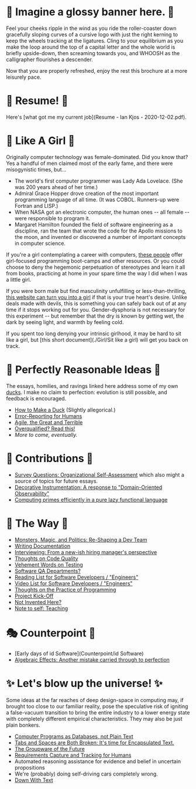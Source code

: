 # 🔮 Imagine a glossy banner here. 🔮

Feel your cheeks ripple in the wind as you ride the roller-coaster down gracefully sloping curves of a cursive logo with just the right kerning to keep the wheels tracking at the ligatures. Cling to your equilibrium as you make the loop around the top of a capital letter and the whole world is briefly upside-down, then screaming towards you, and WHOOSH as the calligrapher flourishes a descender.

Now that you are properly refreshed, enjoy the rest this brochure at a more leisurely pace.


# 📜  Resume! 📜

Here's [what got me my current job](Resume - Ian Kjos - 2020-12-02.pdf).


# 👩 Like A Girl 👩

Originally computer technology was female-dominated. Did you know that?
Yes a handful of men claimed most of the early fame, and there were misogynistic times, but...

* The world's first computer programmer was Lady Ada Lovelace. (She was 200 years ahead of her time.)
* Admiral Grace Hopper drove creation of the most important programming language of all time. (It was COBOL. Runners-up were Fortran and LISP.)
* When NASA got an electronic computer, the human ones -- all female -- were responsible to program it.
* Margaret Hamilton founded the field of software engineering as a discipline, ran the team that wrote the code for the Apollo missions to the moon, and invented or discovered a number of important concepts in computer science.

If you're a girl contemplating a career with computers, [these people](https://www.codelikeagirl.com/) offer girl-focused programming boot-camps and other resources.
Or you could choose to deny the hegemonic perpetuation of stereotypes and learn it all from books, practicing at home in your spare time the way I did when I was a little girl.

If you were born male but find masculinity unfulfilling or less-than-thrilling, [this website can turn you into a girl](https://turn-me-into-a-girl.com/) if that is your true heart's desire.
Unlike deals made with devils, this is something you can safely back out of at any time if it stops working out for you.
Gender-dysphoria is not necessary for this experiment -- but remember that the dry is known by getting wet, the dark by seeing light, and warmth by feeling cold.

If you spent too long denying your intrinsic girlhood, it may be hard to sit like a girl, but [this short document](./Girl/Sit like a girl) will get you back on track.

# 🦆 Perfectly Reasonable Ideas 🦆

The essays, homilies, and ravings linked here address some of my own [ducks](./make_duck).
I make no claim to perfection: evolution is still possible, and feedback is encouraged.

* [How to Make a Duck](./make_duck) (Slightly allegorical.)
* [Error-Reporting for Humans](./error_reporting)
* [Agile, the Great and Terrible](./agile_the_terrible)
* [Overqualified? Read this!](./Overqualified)
* *More to come, eventually.*

# 🦆 Contributions 🦆

* [Survey Questions: Organizational Self-Assessment](Contrib/Survey) which also might a source of topics for future essays.
* [Decorative Instrumentation: A response to "Domain-Oriented Observability"](Contrib/instrumentation)
* [Computing primes efficiently in a pure lazy functional language](Contrib/Primes)

# 🦆 The Way 🦆

* [Monsters, Magic, and Politics: Re-Shaping a Dev Team](ThisIsTheWay/mmp)
* [Writing Documentation](ThisIsTheWay/documenting)
* [Interviewing: From a new-ish hiring manager's perspective](ThisIsTheWay/interviewing)
* [Thoughts on Code Quality](ThisIsTheWay/code_quality)
* [Vehement Words on Testing](ThisIsTheWay/code_test)
* [Software QA Departments?](ThisIsTheWay/code_qa)
* [Reading List for Software Developers / "Engineers"](ThisIsTheWay/dev_reading)
* [Video List for Software Developers / "Engineers"](ThisIsTheWay/dev_video)
* [Thoughts on the Practice of Programming](ThisIsTheWay/code_practice)
* [Project Kick-Off](ThisIsTheWay/kick_off)
* [Not Invented Here?](ThisIsTheWay/not_invented_here)
* [Note to self: Teaching](ThisIsTheWay/teach)

# 🎭 Counterpoint 🧦

* [Early days of id Software](Counterpoint/id Software)
* [Algebraic Effects: Another mistake carried through to perfection](Counterpoint/effects)

# ✨ Let's blow up the universe! ✨

Some ideas at the far reaches of deep design-space in computing may, if brought too close to our familiar reality, pose the speculative risk of igniting a false-vacuum transition to bring the entire industry to a lower energy state with completely different empirical characteristics. They may also be just plain bonkers.

* [Computer Programs as Databases, not Plain Text](Universe/code_db)
* [Tabs and Spaces are Both Broken: It's time for Encapsulated Text.](Universe/tab_space)
* [The Groupware of the Future](Universe/groupware)
* [Requirements Capture and Tracking for Humans](Universe/requirements)
* Automated reasoning assistance for evidence and belief in uncertain propositions
* We're (probably) doing self-driving cars completely wrong.
* [Down With Text](Universe/down_with_text)

